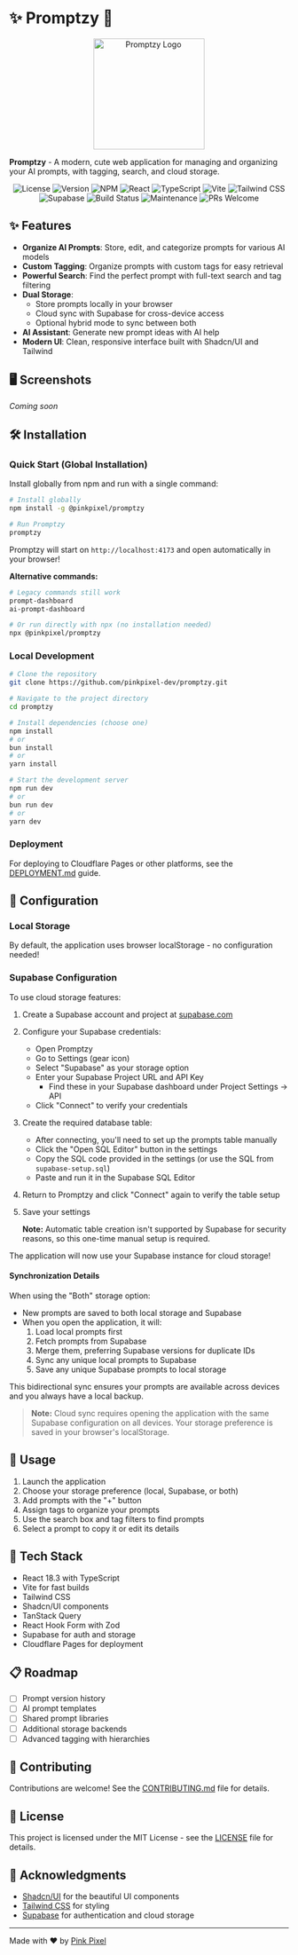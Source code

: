 # ✨ Promptzy 🎯

<p align="center">
  <img src="./public/promptzy-logo.png" alt="Promptzy Logo" width="200" />
</p>

**Promptzy** - A modern, cute web application for managing and organizing your AI prompts, with tagging, search, and cloud storage.

<div align="center">

![License](https://img.shields.io/badge/license-MIT-blue.svg)
![Version](https://img.shields.io/badge/version-1.2.0-green.svg)
![NPM](https://img.shields.io/npm/v/@pinkpixel/promptzy?color=red)
![React](https://img.shields.io/badge/React-19.1.0-61DAFB?logo=react)
![TypeScript](https://img.shields.io/badge/TypeScript-5.8.3-3178C6?logo=typescript)
![Vite](https://img.shields.io/badge/Vite-5.4.19-646CFF?logo=vite)
![Tailwind CSS](https://img.shields.io/badge/Tailwind_CSS-3.4.11-38B2AC?logo=tailwind-css)
![Supabase](https://img.shields.io/badge/Supabase-2.49.7-3ECF8E?logo=supabase)
![Build Status](https://img.shields.io/badge/build-passing-brightgreen)
![Maintenance](https://img.shields.io/badge/Maintained%3F-yes-green.svg)
![PRs Welcome](https://img.shields.io/badge/PRs-welcome-brightgreen.svg)

</div>

## ✨ Features

- **Organize AI Prompts**: Store, edit, and categorize prompts for various AI models
- **Custom Tagging**: Organize prompts with custom tags for easy retrieval
- **Powerful Search**: Find the perfect prompt with full-text search and tag filtering
- **Dual Storage**:
  - Store prompts locally in your browser
  - Cloud sync with Supabase for cross-device access
  - Optional hybrid mode to sync between both
- **AI Assistant**: Generate new prompt ideas with AI help
- **Modern UI**: Clean, responsive interface built with Shadcn/UI and Tailwind

## 🖥️ Screenshots

*Coming soon*

## 🛠️ Installation

### Quick Start (Global Installation)

Install globally from npm and run with a single command:

```bash
# Install globally
npm install -g @pinkpixel/promptzy

# Run Promptzy
promptzy
```

Promptzy will start on `http://localhost:4173` and open automatically in your browser!

**Alternative commands:**
```bash
# Legacy commands still work
prompt-dashboard
ai-prompt-dashboard

# Or run directly with npx (no installation needed)
npx @pinkpixel/promptzy
```

### Local Development

```bash
# Clone the repository
git clone https://github.com/pinkpixel-dev/promptzy.git

# Navigate to the project directory
cd promptzy

# Install dependencies (choose one)
npm install
# or
bun install
# or
yarn install

# Start the development server
npm run dev
# or
bun run dev
# or
yarn dev
```

### Deployment

For deploying to Cloudflare Pages or other platforms, see the [DEPLOYMENT.md](DEPLOYMENT.md) guide.

## 🔧 Configuration

### Local Storage

By default, the application uses browser localStorage - no configuration needed!

### Supabase Configuration

To use cloud storage features:

1. Create a Supabase account and project at [supabase.com](https://supabase.com)
2. Configure your Supabase credentials:

   - Open Promptzy
   - Go to Settings (gear icon)
   - Select "Supabase" as your storage option
   - Enter your Supabase Project URL and API Key
     - Find these in your Supabase dashboard under Project Settings → API
   - Click "Connect" to verify your credentials
3. Create the required database table:

   - After connecting, you'll need to set up the prompts table manually
   - Click the "Open SQL Editor" button in the settings
   - Copy the SQL code provided in the settings (or use the SQL from `supabase-setup.sql`)
   - Paste and run it in the Supabase SQL Editor
4. Return to Promptzy and click "Connect" again to verify the table setup
5. Save your settings

   **Note:** Automatic table creation isn't supported by Supabase for security reasons, so this one-time manual setup is required.

The application will now use your Supabase instance for cloud storage!

#### Synchronization Details

When using the "Both" storage option:

- New prompts are saved to both local storage and Supabase
- When you open the application, it will:
  1. Load local prompts first
  2. Fetch prompts from Supabase
  3. Merge them, preferring Supabase versions for duplicate IDs
  4. Sync any unique local prompts to Supabase
  5. Save any unique Supabase prompts to local storage

This bidirectional sync ensures your prompts are available across devices and you always have a local backup.

> **Note:** Cloud sync requires opening the application with the same Supabase configuration on all devices. Your storage preference is saved in your browser's localStorage.

## 📖 Usage

1. Launch the application
2. Choose your storage preference (local, Supabase, or both)
3. Add prompts with the "+" button
4. Assign tags to organize your prompts
5. Use the search box and tag filters to find prompts
6. Select a prompt to copy it or edit its details

## 🧩 Tech Stack

- React 18.3 with TypeScript
- Vite for fast builds
- Tailwind CSS
- Shadcn/UI components
- TanStack Query
- React Hook Form with Zod
- Supabase for auth and storage
- Cloudflare Pages for deployment

## 📋 Roadmap

- [ ] Prompt version history
- [ ] AI prompt templates
- [ ] Shared prompt libraries
- [ ] Additional storage backends
- [ ] Advanced tagging with hierarchies

## 🤝 Contributing

Contributions are welcome! See the [CONTRIBUTING.md](CONTRIBUTING.md) file for details.

## 📜 License

This project is licensed under the MIT License - see the [LICENSE](LICENSE) file for details.

## 🙏 Acknowledgments

- [Shadcn/UI](https://ui.shadcn.com/) for the beautiful UI components
- [Tailwind CSS](https://tailwindcss.com/) for styling
- [Supabase](https://supabase.com/) for authentication and cloud storage

---

Made with ❤️ by [Pink Pixel](https://pinkpixel.dev)
